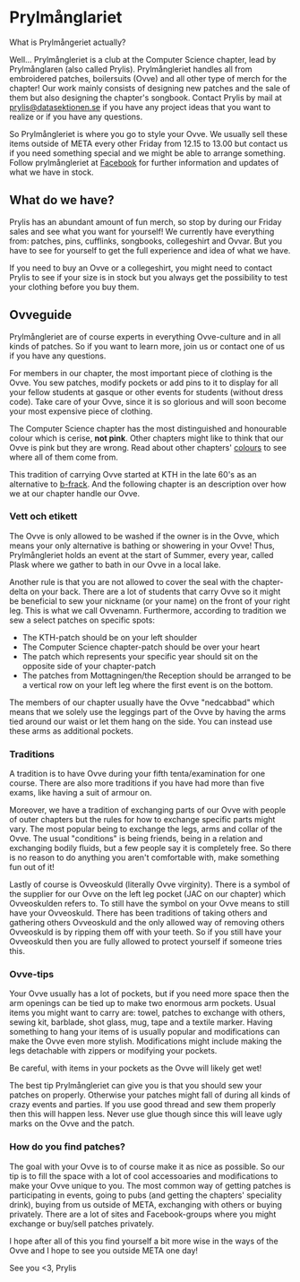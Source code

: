 # Prylmånglariet

What is Prylmångeriet actually?

Well... Prylmångleriet is a club at the Computer Science chapter, lead by Prylmånglaren (also called Prylis). Prylmångleriet handles all from embroidered patches, boilersuits (Ovve) and all other type of merch for the chapter! Our work mainly consists of designing new patches and the sale of them but also designing the chapter's songbook. Contact Prylis by mail at [prylis@datasektionen.se](mailto:prylis@datasektionen.se) if you have any project ideas that you want to realize or if you have any questions.

So Prylmångleriet is where you go to style your Ovve. We usually sell these items outside of META every other Friday from 12.15 to 13.00 but contact us if you need something special and we might be able to arrange something. Follow prylmångleriet at [Facebook](https://www.facebook.com/dataprylis) for further information and updates of what we have in stock.

## What do we have?
Prylis has an abundant amount of fun merch, so stop by during our Friday sales and see what you want for yourself! We currently have everything from: patches, pins, cufflinks, songbooks, collegeshirt and Ovvar. But you have to see for yourself to get the full experience and idea of what we have.

If you need to buy an Ovve or a collegeshirt, you might need to contact Prylis to see if your size is in stock but you always get the possibility to test your clothing before you buy them.

## Ovveguide
Prylmångleriet are of course experts in everything Ovve-culture and in all kinds of patches. So if you want to learn more, join us or contact one of us if you have any questions.

For members in our chapter, the most important piece of clothing is the Ovve. You sew patches, modify pockets or add pins to it to display for all your fellow students at gasque or other events for students (without dress code). Take care of your Ovve, since it is so glorious and will soon become your most expensive piece of clothing.

The Computer Science chapter has the most distinguished and honourable colour which is cerise, **not pink**. Other chapters might like to think that our Ovve is pink but they are wrong. Read about other chapters' [colours](https://en.wikipedia.org/wiki/List_of_student_boilersuit_colours_in_Sweden) to see where all of them come from.

This tradition of carrying Ovve started at KTH in the late 60's as an alternative to [b-frack](https://sv.wikipedia.org/wiki/B-frack). And the following chapter is an description over how we at our chapter handle our Ovve.

### Vett och etikett
The Ovve is only allowed to be washed if the owner is in the Ovve, which means your only alternative is bathing or showering in your Ovve! Thus, Prylmångleriet holds an event at the start of Summer, every year, called Plask where we gather to bath in our Ovve in a local lake.

Another rule is that you are not allowed to cover the seal with the chapter-delta on your back. There are a lot of students that carry Ovve so it might be beneficial to sew your nickname (or your name) on the front of your right leg. This is what we call Ovvenamn. Furthermore, according to tradition we sew a select patches on specific spots:

- The KTH-patch should be on your left shoulder
- The Computer Science chapter-patch should be over your heart
- The patch which represents your specific year should sit on the opposite side of your chapter-patch
- The patches from Mottagningen/the Reception should be arranged to be a vertical row on your left leg where the first event is on the bottom.

The members of our chapter usually have the Ovve "nedcabbad" which means that we solely use the leggings part of the Ovve by having the arms tied around our waist or let them hang on the side. You can instead use these arms as additional pockets.

### Traditions
A tradition is to have Ovve during your fifth tenta/examination for one course. There are also more traditions if you have had more than five exams, like having a suit of armour on.

Moreover, we have a tradition of exchanging parts of our Ovve with people of outer chapters but the rules for how to exchange specific parts might vary. The most popular being to exchange the legs, arms and collar of the Ovve. The usual "conditions" is being friends, being in a relation and exchanging bodily fluids, but a few people say it is completely free. So there is no reason to do anything you aren't comfortable with, make something fun out of it!

Lastly of course is Ovveoskuld (literally Ovve virginity). There is a symbol of the supplier for our Ovve on the left leg pocket (JAC on our chapter) which Ovveoskulden refers to. To still have the symbol on your Ovve means to still have your Ovveoskuld. There has been traditions of taking others and gathering others Ovveoskuld and the only allowed way of removing others Ovveoskuld is by ripping them off with your teeth. So if you still have your Ovveoskuld then you are fully allowed to protect yourself if someone tries this.

### Ovve-tips
Your Ovve usually has a lot of pockets, but if you need more space then the arm openings can be tied up to make two enormous arm pockets. Usual items you might want to carry are: towel, patches to exchange with others, sewing kit, barblade, shot glass, mug, tape and a textile marker. Having something to hang your items of is usually popular and modifications can make the Ovve even more stylish. Modifications might include making the legs detachable with zippers or modifying your pockets.

Be careful, with items in your pockets as the Ovve will likely get wet!

The best tip Prylmångleriet can give you is that you should sew your patches on properly. Otherwise your patches might fall of during all kinds of crazy events and parties. If you use good thread and sew them properly then this will happen less. Never use glue though since this will leave ugly marks on the Ovve and the patch.

### How do you find patches?
The goal with your Ovve is to of course make it as nice as possible. So our tip is to fill the space with a lot of cool accessoaries and modifications to make your Ovve unique to you. The most common way of getting patches is participating in events, going to pubs (and getting the chapters' speciality drink), buying from us outside of META, exchanging with others or buying privately. There are a lot of sites and Facebook-groups where you might exchange or buy/sell patches privately.

I hope after all of this you find yourself a bit more wise in the ways of the Ovve and I hope to see you outside META one day!

See you <3,
Prylis
